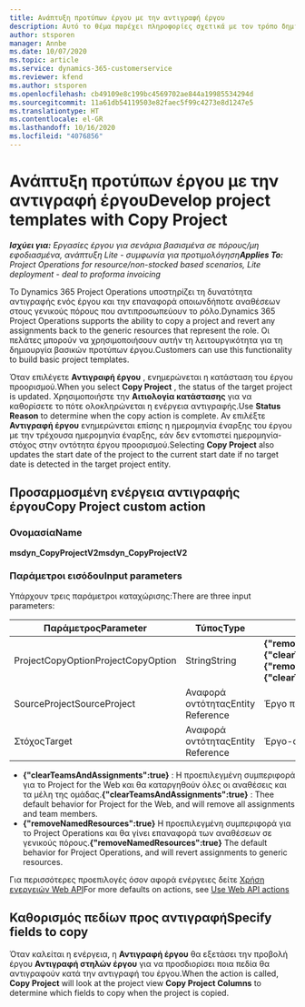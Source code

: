 ```yaml
---
title: Ανάπτυξη προτύπων έργου με την αντιγραφή έργου
description: Αυτό το θέμα παρέχει πληροφορίες σχετικά με τον τρόπο δημιουργίας προτύπων έργου χρησιμοποιώντας την προσαρμοσμένη ενέργεια αντιγραφής έργου.
author: stsporen
manager: Annbe
ms.date: 10/07/2020
ms.topic: article
ms.service: dynamics-365-customerservice
ms.reviewer: kfend
ms.author: stsporen
ms.openlocfilehash: cb49109e8c199bc4569702ae844a19985534294d
ms.sourcegitcommit: 11a61db54119503e82faec5f99c4273e8d1247e5
ms.translationtype: HT
ms.contentlocale: el-GR
ms.lasthandoff: 10/16/2020
ms.locfileid: "4076856"
---
```

# <a name="develop-project-templates-with-copy-project"></a><span data-ttu-id="2868a-103">Ανάπτυξη προτύπων έργου με την αντιγραφή έργου</span><span class="sxs-lookup"><span data-stu-id="2868a-103">Develop project templates with Copy Project</span></span>

<span data-ttu-id="2868a-104">_**Ισχύει για:** Εργασίες έργου για σενάρια βασισμένα σε πόρους/μη εφοδιασμένα, ανάπτυξη Lite - συμφωνία για προτιμολόγηση_</span><span class="sxs-lookup"><span data-stu-id="2868a-104">_**Applies To:** Project Operations for resource/non-stocked based scenarios, Lite deployment - deal to proforma invoicing_</span></span>

<span data-ttu-id="2868a-105">Το Dynamics 365 Project Operations υποστηρίζει τη δυνατότητα αντιγραφής ενός έργου και την επαναφορά οποιωνδήποτε αναθέσεων στους γενικούς πόρους που αντιπροσωπεύουν το ρόλο.</span><span class="sxs-lookup"><span data-stu-id="2868a-105">Dynamics 365 Project Operations supports the ability to copy a project and revert any assignments back to the generic resources that represent the role.</span></span> <span data-ttu-id="2868a-106">Οι πελάτες μπορούν να χρησιμοποιήσουν αυτήν τη λειτουργικότητα για τη δημιουργία βασικών προτύπων έργου.</span><span class="sxs-lookup"><span data-stu-id="2868a-106">Customers can use this functionality to build basic project templates.</span></span>

<span data-ttu-id="2868a-107">Όταν επιλέγετε **Αντιγραφή έργου** , ενημερώνεται η κατάσταση του έργου προορισμού.</span><span class="sxs-lookup"><span data-stu-id="2868a-107">When you select **Copy Project** , the status of the target project is updated.</span></span> <span data-ttu-id="2868a-108">Χρησιμοποιήστε την **Αιτιολογία κατάστασης** για να καθορίσετε το πότε ολοκληρώνεται η ενέργεια αντιγραφής.</span><span class="sxs-lookup"><span data-stu-id="2868a-108">Use **Status Reason** to determine when the copy action is complete.</span></span> <span data-ttu-id="2868a-109">Αν επιλέξτε **Αντιγραφή έργου** ενημερώνεται επίσης η ημερομηνία έναρξης του έργου με την τρέχουσα ημερομηνία έναρξης, εάν δεν εντοπιστεί ημερομηνία-στόχος στην οντότητα έργου προορισμού.</span><span class="sxs-lookup"><span data-stu-id="2868a-109">Selecting **Copy Project** also updates the start date of the project to the current start date if no target date is detected in the target project entity.</span></span>

## <a name="copy-project-custom-action"></a><span data-ttu-id="2868a-110">Προσαρμοσμένη ενέργεια αντιγραφής έργου</span><span class="sxs-lookup"><span data-stu-id="2868a-110">Copy Project custom action</span></span> 

### <a name="name"></a><span data-ttu-id="2868a-111">Ονομασία</span><span class="sxs-lookup"><span data-stu-id="2868a-111">Name</span></span> 

<span data-ttu-id="2868a-112">**msdyn_CopyProjectV2**</span><span class="sxs-lookup"><span data-stu-id="2868a-112">**msdyn_CopyProjectV2**</span></span>

### <a name="input-parameters"></a><span data-ttu-id="2868a-113">Παράμετροι εισόδου</span><span class="sxs-lookup"><span data-stu-id="2868a-113">Input parameters</span></span>
<span data-ttu-id="2868a-114">Υπάρχουν τρεις παράμετροι καταχώρισης:</span><span class="sxs-lookup"><span data-stu-id="2868a-114">There are three input parameters:</span></span>

| <span data-ttu-id="2868a-115">Παράμετρος</span><span class="sxs-lookup"><span data-stu-id="2868a-115">Parameter</span></span>          | <span data-ttu-id="2868a-116">Τύπος</span><span class="sxs-lookup"><span data-stu-id="2868a-116">Type</span></span>   | <span data-ttu-id="2868a-117">Τιμές</span><span class="sxs-lookup"><span data-stu-id="2868a-117">Values</span></span>                                                   | 
|--------------------|--------|----------------------------------------------------------|
| <span data-ttu-id="2868a-118">ProjectCopyOption</span><span class="sxs-lookup"><span data-stu-id="2868a-118">ProjectCopyOption</span></span>  | <span data-ttu-id="2868a-119">String</span><span class="sxs-lookup"><span data-stu-id="2868a-119">String</span></span> | <span data-ttu-id="2868a-120">**{"removeNamedResources":true}** ή **{"clearTeamsAndAssignments":true}**</span><span class="sxs-lookup"><span data-stu-id="2868a-120">**{"removeNamedResources":true}** or **{"clearTeamsAndAssignments":true}**</span></span> |
| <span data-ttu-id="2868a-121">SourceProject</span><span class="sxs-lookup"><span data-stu-id="2868a-121">SourceProject</span></span>      | <span data-ttu-id="2868a-122">Αναφορά οντότητας</span><span class="sxs-lookup"><span data-stu-id="2868a-122">Entity Reference</span></span> | <span data-ttu-id="2868a-123">Έργο προέλευσης</span><span class="sxs-lookup"><span data-stu-id="2868a-123">Source Project</span></span> |
| <span data-ttu-id="2868a-124">Στόχος</span><span class="sxs-lookup"><span data-stu-id="2868a-124">Target</span></span>             | <span data-ttu-id="2868a-125">Αναφορά οντότητας</span><span class="sxs-lookup"><span data-stu-id="2868a-125">Entity Reference</span></span> | <span data-ttu-id="2868a-126">Έργο-στόχος</span><span class="sxs-lookup"><span data-stu-id="2868a-126">Target Project</span></span> |


- <span data-ttu-id="2868a-127">**{"clearTeamsAndAssignments":true}** : Η προεπιλεγμένη συμπεριφορά για το Project for the Web και θα καταργηθούν όλες οι αναθέσεις και τα μέλη της ομάδας.</span><span class="sxs-lookup"><span data-stu-id="2868a-127">**{"clearTeamsAndAssignments":true}** : Thee default behavior for Project for the Web, and will remove all assignments and team members.</span></span>
- <span data-ttu-id="2868a-128">**{"removeNamedResources":true}** Η προεπιλεγμένη συμπεριφορά για το Project Operations και θα γίνει επαναφορά των αναθέσεων σε γενικούς πόρους.</span><span class="sxs-lookup"><span data-stu-id="2868a-128">**{"removeNamedResources":true}** The default behavior for Project Operations, and will revert assignments to generic resources.</span></span>

<span data-ttu-id="2868a-129">Για περισσότερες προεπιλογές όσον αφορά ενέργειες δείτε [Χρήση ενεργειών Web API](https://docs.microsoft.com/powerapps/developer/common-data-service/webapi/use-web-api-actions)</span><span class="sxs-lookup"><span data-stu-id="2868a-129">For more defaults on actions, see [Use Web API actions](https://docs.microsoft.com/powerapps/developer/common-data-service/webapi/use-web-api-actions)</span></span>

## <a name="specify-fields-to-copy"></a><span data-ttu-id="2868a-130">Καθορισμός πεδίων προς αντιγραφή</span><span class="sxs-lookup"><span data-stu-id="2868a-130">Specify fields to copy</span></span> 
<span data-ttu-id="2868a-131">Όταν καλείται η ενέργεια, η **Αντιγραφή έργου** θα εξετάσει την προβολή έργου **Αντιγραφή στηλών έργου** για να προσδιορίσει ποια πεδία θα αντιγραφούν κατά την αντιγραφή του έργου.</span><span class="sxs-lookup"><span data-stu-id="2868a-131">When the action is called, **Copy Project** will look at the project view **Copy Project Columns** to determine which fields to copy when the project is copied.</span></span>
